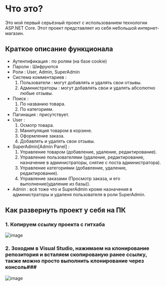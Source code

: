  # Что это? #
 Это мой первый серьёзный проект с использованием технологии ASP.NET Core.
 Этот проект представляет из себя небольшой интернет-магазин.
 
 ## Краткое описание функционала ##
 + Аутентификация : по ролям (на базе cookie)
 + Пароли : Шифруются
 + Роли : User, Admin, SuperAdmin
 + Система комментариев :
      1. Пользователи : могут добавлять и удалять свои отзывы.
      2. Администраторы : могут добавлять свои и удалять абсолютно любые отзывы.
 + Поиск : 
      1. По названию товара.
      2. По категориям.
 + Пагинация : присутствует.
 + User : 
      1. Осмотр товара.
      2. Манипуляция товаром в корзине.
      3. Оформление заказа.
      4. Добавлять и удалять свои отзывы.
 + SuperAdmin[Admin Panel] : 
      1. Управление товаром (добавление, удаление, редактирование).
      2. Управление пользователями (удаление, редактирование, назначение в администраторы, снятие с поста администратора).
      3. Управление категориями (добавление, удаление, редактирование).
      4. Управление заказами (Просмотр заказа, и его выполнение(удаление из базы)).        
 + Admin : всё тоже что и SuperAdmin кроме назначения в администраторы и удаленя пользователя в роли SuperAdmin.
 
 ## Как развернуть проект у себя на ПК ##
 
 ### 1. Копируем ссылку проекта с гитхаба ###
 ![image](https://user-images.githubusercontent.com/68823930/96573109-5c8d5680-12d6-11eb-9888-f87ccadfe64d.png)
 
 ### 2. Зоходим в Visual Studio, нажимаем на клонирование репозитория и всталяем скопированую ранее ссылку, также можно просто выполнить клонирование через консоль###
![image](https://user-images.githubusercontent.com/68823930/96573705-33b99100-12d7-11eb-88a5-9359bf2f5888.png)

 
 
 
      
 
 
 
 
 
 
 
